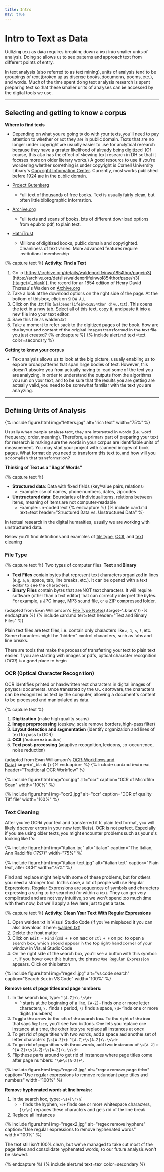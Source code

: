```yaml
---
title: Intro
nav: true
--- 
```


# Intro to Text as Data

Utilizing text as data requires breaking down a text into smaller units of analysis. Doing so allows us to see patterns and approach text from different points of entry.

In text analysis (also referred to as text mining), units of analysis tend to be groupings of text (broken up as discrete books, documents, poems, etc.), and words. Much of the time spent doing text analysis research is spent preparing text so that these smaller units of analyses can be accessed by the digital tools we use.

-----------------

## Selecting and getting to know a corpus

**Where to find texts**
- Depending on what you're going to do with your texts, you'll need to pay attention to whether or not they are in public domain. Texts that are no longer under copyright are usually easier to use for analytical research because they have a greater likelihood of already being digitized. (Of course, this also has the effect of skewing text research in DH so that it focuses more on older literary works.) A good resource to use if you're wondering whether something is under copyright is Cornell University Library's [Copyright Information Center](https://copyright.cornell.edu/publicdomain). Currently, most works published before 1924 are in the public domain.

- [Project Gutenberg](https://www.gutenberg.org/)
    - Full text of thousands of free books. Text is usually fairly clean, but often little bibliographic information.
- [Archive.org](https://archive.org/)
    - Full texts and scans of books, lots of different download options from epub to pdf, to plain text.
- [HathiTrust](https://www.hathitrust.org/)
    - Millions of digitized books, public domain and copyrighted. Cleanliness of text varies. More advanced features require institutional membership.

{% capture text %}
**Activity: Find a Text**
1. Go to [https://archive.org/details/waldenorlifeinwo1854thor/page/n3](https://archive.org/details/waldenorlifeinwo1854thor/page/n3){:target='_blank'}, the record for an 1854 edition of Henry David Thoreau's Walden on [Archive.org](https://archive.org/)
2. Take a look at the download options on the right side of the page. At the bottom of this box, click on `SHOW ALL`
3. Click on the .txt file (`waldenorlifeinwo1854thor_djvu.txt`). This opens the text in a new tab. Select all of this text, copy it, and paste it into a new file into your text editor.
4. Save this file as walden.txt
5. Take a moment to refer back to the digitized pages of the book. How are the layout and content of the original images transformed in the text file you just created?
{% endcapture %}
{% include alert.md text=text color=secondary %}

**Getting to know your corpus**
- Text analysis allows us to look at the big picture, usually enabling us to explore broad patterns that span large bodies of text. However, this doesn't absolve you from actually having to read some of the text you are analyzing. In order to understand the outputs from the algorithms you run on your text, and to be sure that the results you are getting are actually valid, you need to be somewhat familiar with the text you are analyzing.

-----------------

## Defining Units of Analysis

{% include figure.html img="letters.jpg" alt="rich text" width="75%" %}

Usually when people analyze text, they are interested in words (i.e. word frequency, order, meaning). Therefore, a primary part of preparing your text for research is making sure the words in your corpus are identifiable units of measurement. You may start your project with scanned images of book pages. What format do you need to transform this text to, and how will you accomplish that transformation?

**Thinking of Text as a "Bag of Words"**

{% capture text %}
- **Structured data**: Data with fixed fields (key/value pairs, relations)
    - Example: csv of names, phone numbers, dates, zip codes
- **Unstructured data**: Boundaries of individual items, relations between items, meaning of items are not computer-readable
    - Example: un-coded text
{% endcapture %}
{% include card.md text=text header="Structured Data vs. Unstructured Data" %}

In textual research in the digital humanities, usually we are working with unstructured data.

Below you'll find definitions and examples of [file type](#file-type), [OCR](#ocr-optical-character-recognition), and [text cleaning](#text-cleaning)

### File Type

{% capture text %}
Two types of computer files: **Text** and **Binary**

- **Text Files** contain bytes that represent text characters organized in lines (e.g. `a`, `B`, space, tab, line breaks, etc.). It can be opened with a text editor to see the characters.
- **Binary Files** contain bytes that are NOT text characters. It will require software (other than a text editor) that can correctly interpret the bytes. For example, a JPG image, MP3 sound file, or a ZIP compressed folder.

(adapted from Evan Williamson's [File Type Notes](https://evanwill.github.io/_drafts/notes/file-types.html){:target='_blank'})
{% endcapture %}
{% include card.md text=text header="Text and Binary Files" %}

Plain text files are text files, i.e. contain only characters like `a`, `1`, `<`, `!`, etc. 
Some characters might be "hidden" control characters, such as tabs and line breaks. 

There are tools that make the process of transferring your text to plain text easier. If you are starting with images or pdfs, optical character recognition (OCR) is a good place to begin.

### OCR (Optical Character Recognition)

OCR identifies printed or handwritten text characters in digital images of physical documents. Once translated by the OCR software, the characters can be recognized as text by the computer, allowing a document's content to be processed and manipulated as data.

{% capture text %}
1. **Digitization** (make high quality scans)
2. **Image preprocessing** (deskew, scale remove borders, high-pass filter)
3. **Layout detection and segmentation** (identify organization and lines of text to pass to OCR)
4. **OCR** (feature extraction)
5. **Text post-processing** (adaptive recognition, lexicons, co-occurrence, noise reduction)

(adapted from Evan Williamson's [OCR: Workflows and Data](https://osf.io/gd5ka/){:target='_blank'})
{% endcapture %}
{% include card.md text=text header="Traditional OCR Workflow" %}

{% include figure.html img="ocr.jpg" alt="ocr" caption="OCR of Microfilm Scan" width="100%" %}

{% include figure.html img="ocr2.jpg" alt="ocr" caption="OCR of quality Tiff file" width="100%" %}

### Text Cleaning

After you've OCRd your text and transferred it to plain text format, you will likely discover errors in your new text file(s). OCR is not perfect. Especially if you are using older texts, you might encounter problems such as your s's looking like f's:

{% include figure.html img="italian.jpg" alt="italian" caption="The Italian, Ann Radcliffe (1797)" width="75%" %}

{% include figure.html img="italian-text.jpg" alt="italian text" caption="Plain text, after OCR" width="75%" %}

Find and replace might help with some of these problems, but for others you need a stronger tool. In this case, a lot of people will use Regular Expressions. Regular Expressions are sequences of symbols and characters expressing a string to be searched for within a text. They can get very complicated and are not very intuitive, so we won't spend too much time with them now, but we'll apply a few here just to get a taste. 

{% capture text %}
**Activity: Clean Your Text With Regular Expressions**
1. Open walden.txt in Visual Studio Code (if you've misplaced it you can also download it here: <a href="../data/walden.txt">walden.txt</a>)
2. Delete the front matter
3. Click on `Edit > Find` (`cmd + F` on mac or `ctl + F` on pc) to open a search box, which should appear in the top right-hand corner of your window in Visual Studio Code
4.  On the right side of the search box, you'll see a button with this symbol: `.*`. If you hover over this button, the phrase `Use Regular Expression` appears. Click on this button

{% include figure.html img="regex1.jpg" alt="vs code search" caption="Search Box in VS Code" width="100%" %}

**Remove sets of page titles and page numbers:**
1. In the search box, type: `^[A-Z]+\.\s\d+`
    - `^` starts at the beginning of a line, `[A-Z]+` finds one or more letter characters, `\.` finds a period, `\s` finds a space, `\d+` finds one or more digits (numbers)
2. Toggle the arrow to the left of the search box. To the right of the box that says `Replace`, you'll see two buttons. One lets you replace one instance at a time, the other lets you replace all instances at once
3. To get rid of page titles with two words, add a space and another set of letter characters (`\s[A-Z]+`): `^[A-Z]+\s[A-Z]+\.\s\d+`
4. To get rid of page titles with three words, add two instances of `\s[A-Z]+`: `^[A-Z]+\s[A-Z]+\s[A-Z]+\.\s\d+`
5. Flip these parts around to get rid of instances where page titles come after page numbers: `^\d+\s[A-Z]+\.`

{% include figure.html img="regex3.jpg" alt="regex remove page titles" caption="Use regular expressions to remove redundant page titles and numbers" width="100%" %}

**Remove hyphenated words at line breaks:**
1. In the search box, type: `-\s+[\r\n]`   
    - `-` finds the hyphen, `\s+` finds one or more whitespace characters, `[\r\n]` replaces these characters and gets rid of the line break 
2. Replace all instances

{% include figure.html img="regex2.jpg" alt="regex remove hyphens" caption="Use regular expressions to remove hyphenated words" width="100%" %}

The text still isn't 100% clean, but we've managed to take out most of the page titles and consolidate hyphenated words, so our future analysis won't be skewed.

{% endcapture %}
{% include alert.md text=text color=secondary %}